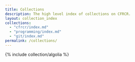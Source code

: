 ```yaml
---
title: Collections
description: The high level index of collections on CFRCR.
layout: collection_index
collections:
  - "cfrcr/index.md"
  - "programming/index.md"
  - "git/index.md"
permalink: /collections/
---
```

{% include collection/algolia %}